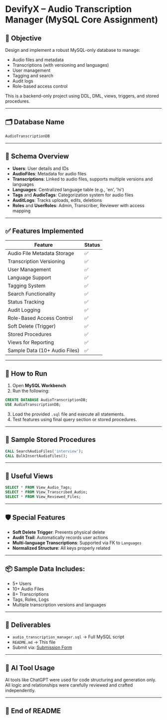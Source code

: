 
# DevifyX – Audio Transcription Manager (MySQL Core Assignment)

## 🎯 Objective
Design and implement a robust MySQL-only database to manage:
- Audio files and metadata
- Transcriptions (with versioning and languages)
- User management
- Tagging and search
- Audit logs
- Role-based access control

This is a backend-only project using DDL, DML, views, triggers, and stored procedures.

---

## 🗂️ Database Name
```sql
AudioTranscriptionDB
```

---

## 📐 Schema Overview

- **Users**: User details and IDs
- **AudioFiles**: Metadata for audio files
- **Transcriptions**: Linked to audio files, supports multiple versions and languages
- **Languages**: Centralized language table (e.g., 'en', 'hi')
- **Tags** and **AudioTags**: Categorization system for audio files
- **AuditLogs**: Tracks uploads, edits, deletions
- **Roles** and **UserRoles**: Admin, Transcriber, Reviewer with access mapping

---

## ✅ Features Implemented

| Feature                      | Status |
|------------------------------|--------|
| Audio File Metadata Storage  | ✅     |
| Transcription Versioning     | ✅     |
| User Management              | ✅     |
| Language Support             | ✅     |
| Tagging System               | ✅     |
| Search Functionality         | ✅     |
| Status Tracking              | ✅     |
| Audit Logging                | ✅     |
| Role-Based Access Control    | ✅     |
| Soft Delete (Trigger)        | ✅     |
| Stored Procedures            | ✅     |
| Views for Reporting          | ✅     |
| Sample Data (10+ Audio Files)| ✅     |

---

## 🚀 How to Run

1. Open **MySQL Workbench**
2. Run the following:
```sql
CREATE DATABASE AudioTranscriptionDB;
USE AudioTranscriptionDB;
```
3. Load the provided `.sql` file and execute all statements.
4. Test features using final query section or stored procedures.

---

## 🧪 Sample Stored Procedures

```sql
CALL SearchAudioFiles('interview');
CALL BulkInsertAudioFiles();
```

---

## 🔎 Useful Views

```sql
SELECT * FROM View_Audio_Tags;
SELECT * FROM View_Transcribed_Audio;
SELECT * FROM View_Reviewed_Files;
```

---

## 🛡️ Special Features

- **Soft Delete Trigger**: Prevents physical delete
- **Audit Trail**: Automatically records user actions
- **Multi-language Transcriptions**: Supported via FK to `Languages`
- **Normalized Structure**: All keys properly related

---

## 📦 Sample Data Includes:

- 5+ Users
- 10+ Audio Files
- 8+ Transcriptions
- Tags, Roles, Logs
- Multiple transcription versions and languages

---

## 📁 Deliverables

- `audio_transcription_manager.sql` → Full MySQL script  
- `README.md` → This file  
- Submit via: [Submission Form](https://forms.gle/HZxnwbzDnmLzMsqTA)

---

## 🧠 AI Tool Usage

AI tools like ChatGPT were used for code structuring and generation only. All logic and relationships were carefully reviewed and crafted independently.

---

## 🏁 End of README

